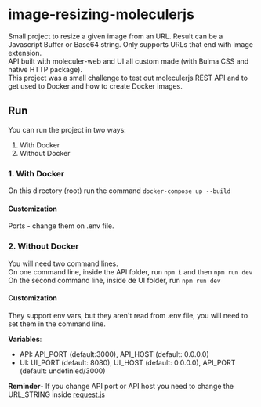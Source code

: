 # **image-resizing-moleculerjs**
Small project to resize a given image from an URL. Result can be a Javascript Buffer or Base64 string. Only supports URLs that end with image extension.
<br>
API built with moleculer-web and UI all custom made (with Bulma CSS and native HTTP package).
<br>This project was a small challenge to test out moleculerjs REST API and to get used to Docker and how to create Docker images.
## **Run**
You can run the project in two ways:
1. With Docker
2. Without Docker
### **1. With Docker**
On this directory (root) run the command `docker-compose up --build`
#### **Customization**
Ports - change them on .env file.
### **2. Without Docker**
You will need two command lines.<br>
On one command line, inside the API folder, run `npm i` and then `npm run dev`<br>
On the second command line, inside de UI folder, run `npm run dev`<br>
#### **Customization**
They support env vars, but they aren't read from .env file, you will need to set them in the command line.

**Variables**:
- API: API_PORT (default:3000), API_HOST (default: 0.0.0.0)
- UI: UI_PORT (default: 8080), UI_HOST (default: 0.0.0.0), API_PORT (default: undefinied/3000)

**Reminder**- If you change API port or API host you need to change the URL_STRING inside [request.js](UI/public/js/request.js)